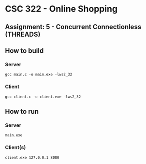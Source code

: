 # CSC 322 - Online Shopping 
## Assignment: 5 - Concurrent Connectionless (THREADS)

## How to build
### Server
`gcc main.c -o main.exe -lws2_32`
### Client
`gcc client.c -o client.exe -lws2_32`

## How to run
### Server
`main.exe`

### Client(s)
`client.exe 127.0.0.1 8080`
